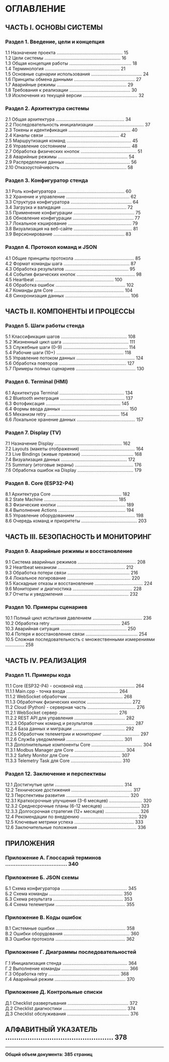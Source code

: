 # ОГЛАВЛЕНИЕ

## **ЧАСТЬ I. ОСНОВЫ СИСТЕМЫ**

### **Раздел 1. Введение, цели и концепция**
1.1 Назначение проекта .................................................... 15  
1.2 Цели системы ............................................................ 16  
1.3 Общая концепция работы ................................................. 18  
1.4 Терминология ........................................................... 21  
1.5 Основные сценарии использования ........................................ 24  
1.6 Принципы обмена данными ................................................ 27  
1.7 Аварийные режимы ....................................................... 29  
1.8 Требования к реализации ................................................ 30  
1.9 Исключения из текущей версии ........................................... 32  

### **Раздел 2. Архитектура системы**
2.1 Общая архитектура ...................................................... 34  
2.2 Последовательность инициализации ....................................... 37  
2.3 Токены и идентификация ................................................. 40  
2.4 Каналы связи ........................................................... 42  
2.5 Маршрутизация команд ................................................... 45  
2.6 Управление состоянием .................................................. 48  
2.7 Обработка физических кнопок ............................................ 51  
2.8 Аварийные режимы ....................................................... 54  
2.9 Распределение данных ................................................... 56  
2.10 Отказоустойчивость .................................................... 58  

### **Раздел 3. Конфигуратор стенда**
3.1 Роль конфигуратора ..................................................... 60  
3.2 Хранение и управление .................................................. 62  
3.3 Структура конфигуратора ................................................ 64  
3.4 Загрузка и валидация ................................................... 72  
3.5 Применение конфигурации ................................................ 75  
3.6 Обновление конфигурации ................................................ 77  
3.7 Локальное кэширование .................................................. 79  
3.8 Визуализация на веб-сайте .............................................. 81  
3.9 Версионирование ........................................................ 83  

### **Раздел 4. Протокол команд и JSON**
4.1 Общие принципы протокола ............................................... 85  
4.2 Формат команды шага .................................................... 87  
4.3 Обработка результатов .................................................. 95  
4.4 События физических кнопок .............................................. 98  
4.5 Heartbeat .............................................................. 100  
4.6 Обработка ошибок ....................................................... 102  
4.7 Команды для Core ....................................................... 104  
4.8 Синхронизация данных ................................................... 106  

## **ЧАСТЬ II. КОМПОНЕНТЫ И ПРОЦЕССЫ**

### **Раздел 5. Шаги работы стенда**
5.1 Классификация шагов .................................................... 108  
5.2 Жизненный цикл шага .................................................... 111  
5.3 Служебные шаги (0-9) ................................................... 114  
5.4 Рабочие шаги (10+) ..................................................... 118  
5.5 Управление потоком данных .............................................. 124  
5.6 Обработка повторов ..................................................... 127  
5.7 Примеры полных сценариев ............................................... 130  

### **Раздел 6. Terminal (HMI)**
6.1 Архитектура Terminal ................................................... 134  
6.2 Bluetooth интеграция ................................................... 137  
6.3 Фотофиксация ........................................................... 145  
6.4 Формы ввода данных ..................................................... 150  
6.5 Механизм retry ......................................................... 154  
6.6 Локальное хранение данных .............................................. 157  

### **Раздел 7. Display (TV)**
7.1 Назначение Display ..................................................... 162  
7.2 Layouts (макеты отображения) ........................................... 164  
7.3 Live Bindings (живые привязки) ......................................... 168  
7.4 Визуализация данных .................................................... 172  
7.5 Summary (итоговые экраны) .............................................. 176  
7.6 Обработка ошибок на Display ............................................ 179  

### **Раздел 8. Core (ESP32-P4)**
8.1 Архитектура Core ....................................................... 182  
8.2 State Machine .......................................................... 185  
8.3 Физические кнопки ...................................................... 189  
8.4 Выполнение Actions ..................................................... 194  
8.5 Управление оборудованием ............................................... 198  
8.6 Очередь команд и приоритеты ............................................ 203  

## **ЧАСТЬ III. БЕЗОПАСНОСТЬ И МОНИТОРИНГ**

### **Раздел 9. Аварийные режимы и восстановление**
9.1 Система аварийных режимов .............................................. 208  
9.2 Heartbeat механизм ..................................................... 212  
9.3 Обработка потери связи ................................................. 216  
9.4 Локальное логирование .................................................. 220  
9.5 Каскадные отказы и восстановление ...................................... 224  
9.6 Мониторинг и диагностика ............................................... 228  
9.7 Отчеты и уведомления ................................................... 232  

### **Раздел 10. Примеры сценариев**
10.1 Полный цикл испытания давлением ....................................... 236  
10.2 Обработка retry ....................................................... 245  
10.3 Аварийная ситуация .................................................... 250  
10.4 Потеря и восстановление связи ......................................... 254  
10.5 Сложная последовательность с множественными измерениями ............... 258  

## **ЧАСТЬ IV. РЕАЛИЗАЦИЯ**

### **Раздел 11. Примеры кода**
11.1 Core (ESP32-P4) - основной код ........................................ 264  
     11.1.1 Main.cpp - точка входа ......................................... 264  
     11.1.2 WebSocket обработчик ........................................... 268  
     11.1.3 Обработчик физических кнопок ................................... 272  
11.2 Cloud (Python) - серверная часть ...................................... 276  
     11.2.1 WebSocket сервер ............................................... 276  
     11.2.2 REST API для управления ........................................ 282  
     11.2.3 Обработчик команд и результатов ................................ 287  
     11.2.4 База данных и миграции ......................................... 292  
     11.2.5 Обработчик телеметрии и мониторинг ............................. 297  
     11.2.6 Служба уведомлений ............................................. 301  
11.3 Дополнительные компоненты Core ........................................ 304  
     11.3.1 Modbus Manager для Core ........................................ 304  
     11.3.2 Safety Monitor для Core ........................................ 307  
     11.3.3 Telemetry Task для Core ........................................ 310  

### **Раздел 12. Заключение и перспективы**
12.1 Достигнутые цели ...................................................... 314  
12.2 Технические достижения ................................................ 317  
12.3 Перспективы развития .................................................. 320  
     12.3.1 Краткосрочные улучшения (3-6 месяцев) .......................... 320  
     12.3.2 Среднесрочные планы (6-12 месяцев) ............................. 323  
     12.3.3 Долгосрочная стратегия (12+ месяцев) ........................... 326  
12.4 Рекомендации по внедрению ............................................. 329  
12.5 Ключевые метрики успеха ............................................... 333  
12.6 Заключительные положения .............................................. 336  

## **ПРИЛОЖЕНИЯ**

### **Приложение А. Глоссарий терминов** .................................... 340

### **Приложение Б. JSON схемы**
Б.1 Схема конфигуратора .................................................... 345  
Б.2 Схема команды .......................................................... 350  
Б.3 Схема результата ....................................................... 353  
Б.4 Схема телеметрии ....................................................... 355  

### **Приложение В. Коды ошибок**
В.1 Системные ошибки ....................................................... 358  
В.2 Ошибки оборудования .................................................... 360  
В.3 Ошибки протокола ....................................................... 362  

### **Приложение Г. Диаграммы последовательностей**
Г.1 Инициализация стенда ................................................... 364  
Г.2 Выполнение команды ..................................................... 366  
Г.3 Обработка retry ........................................................ 368  
Г.4 Аварийный режим ........................................................ 370  

### **Приложение Д. Контрольные списки**
Д.1 Checklist развертывания ................................................ 372  
Д.2 Checklist диагностики .................................................. 374  
Д.3 Checklist обслуживания ................................................. 376  

## **АЛФАВИТНЫЙ УКАЗАТЕЛЬ** ................................................. 378

---

**Общий объем документа: 385 страниц**